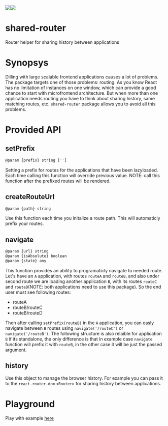 <a href="https://www.npmjs.com/package/shared-router"><img src="https://img.shields.io/badge/npm-shared--router-brightgreen.svg"></a><a href="https://www.npmjs.com/package/shared-router"><img src="https://img.shields.io/npm/v/shared-router.svg"></a>
# shared-router
Router helper for sharing history between applications

# Synopsys

Dilling with large scalable frontend applications causes a lot of problems. The package targets one of those problems: routing. As you know React has no limitation of instances on one window, which can provide a good chance to start with microfrontend architecture. But when more than one application needs routing you have to think about sharing history, same matching routes, etc. `shared-router` package allows you to avoid all this problems.

# Provided API

## setPrefix

```js
@param {prefix} string ['']
```

Setting a prefix for routes for the applications that have been lazyloaded. Each time calling this function will override previous value. NOTE: call this function after the prefixed routes will be rendered.

## createRouteUrl

```js
@param {path} string
```

Use this function each time you initalize a route path. This will automaticly prefix your routes.

## navigate

```js
@param {url} string
@param {isAbsolute} boolean
@param {state} any
```

This function provides an ability to programaticly navigate to needed route. Let's have an `A` application, with routes `routeA` and `routeB`, and also under second route we are loading another application `B`, with its routes `routeC` and `routeD`(NOTE: both applications need to use this package). So the end user must see following routes:

  - routeA
  - routeB/routeC
  - routeB/routeD

Then after calling `setPrefix(routeB)` in the `A` application, you can easly navigate between `B` routes using `navigate('/routeC')` or `navigate('/routeB')`. The following structure is also relaible for application `B` if its standalone, the only difference is that in example case `navigate` function will prefix it with `routeB`, in the other case it will be just the passed argument.

## history

Use this object to manage the browser history. For example you can pass it to the `react-router-dom` `<Router>` for sharing history between applications.

# Playground

Play with example [here](https://codesandbox.io/s/serverless-breeze-tf1u0?fontsize=14&hidenavigation=1&theme=dark)

